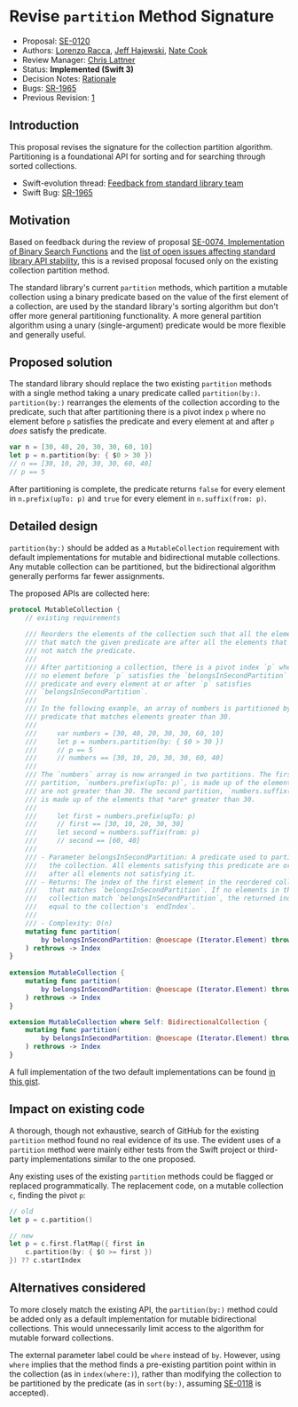 # Revise `partition` Method Signature

* Proposal: [SE-0120](0120-revise-partition-method.md)
* Authors: [Lorenzo Racca](https://github.com/lorenzoracca), [Jeff Hajewski](https://github.com/j-haj), [Nate Cook](https://github.com/natecook1000)
* Review Manager: [Chris Lattner](http://github.com/lattner)
* Status: **Implemented (Swift 3)**
* Decision Notes: [Rationale](https://lists.swift.org/pipermail/swift-evolution-announce/2016-July/000242.html)
* Bugs: [SR-1965](https://bugs.swift.org/browse/SR-1965)
* Previous Revision: [1](https://github.com/apple/swift-evolution/blob/1dcfd35856a6f9c86af2cf7c94a9ab76411739e3/proposals/0120-revise-partition-method.md)

## Introduction

This proposal revises the signature for the collection partition algorithm. Partitioning is a foundational API for sorting and for searching through sorted collections.

- Swift-evolution thread: [Feedback from standard library team](https://lists.swift.org/pipermail/swift-evolution/Week-of-Mon-20160502/016729.html)
- Swift Bug: [SR-1965](https://bugs.swift.org/browse/SR-1965)

## Motivation

Based on feedback during the review of proposal [SE-0074, Implementation of Binary Search Functions][se-74] and the [list of open issues affecting standard library API stability][list], this is a revised proposal focused only on the existing collection partition method.

The standard library's current `partition` methods, which partition a mutable collection using a binary predicate based on the value of the first element of a collection, are used by the standard library's sorting algorithm but don't offer more general partitioning functionality. A more general partition algorithm using a unary (single-argument) predicate would be more flexible and generally useful.

[se-74]: https://github.com/apple/swift-evolution/blob/master/proposals/0074-binary-search.md
[list]: https://gist.github.com/gribozavr/37e811f12b27c6365fc88e6f9645634d

## Proposed solution

The standard library should replace the two existing `partition` methods with a single method taking a unary predicate called `partition(by:)`. `partition(by:)` rearranges the elements of the collection according to the predicate, such that after partitioning there is a pivot index `p` where no element before `p` satisfies the predicate and every element at and after `p` *does* satisfy the predicate.

```swift
var n = [30, 40, 20, 30, 30, 60, 10]
let p = n.partition(by: { $0 > 30 })
// n == [30, 10, 20, 30, 30, 60, 40]
// p == 5
```

After partitioning is complete, the predicate returns `false` for every element in `n.prefix(upTo: p)` and `true` for every element in `n.suffix(from: p)`.

## Detailed design

`partition(by:)` should be added as a `MutableCollection` requirement with default implementations for mutable and bidirectional mutable collections. Any mutable collection can be partitioned, but the bidirectional algorithm generally performs far fewer assignments.

The proposed APIs are collected here:

```swift
protocol MutableCollection {
    // existing requirements
    
    /// Reorders the elements of the collection such that all the elements 
    /// that match the given predicate are after all the elements that do 
    /// not match the predicate.
    ///
    /// After partitioning a collection, there is a pivot index `p` where 
    /// no element before `p` satisfies the `belongsInSecondPartition` 
    /// predicate and every element at or after `p` satisfies 
    /// `belongsInSecondPartition`.
    /// 
    /// In the following example, an array of numbers is partitioned by a
    /// predicate that matches elements greater than 30.
    ///
    ///     var numbers = [30, 40, 20, 30, 30, 60, 10]
    ///     let p = numbers.partition(by: { $0 > 30 })
    ///     // p == 5
    ///     // numbers == [30, 10, 20, 30, 30, 60, 40]
    ///
    /// The `numbers` array is now arranged in two partitions. The first 
    /// partition, `numbers.prefix(upTo: p)`, is made up of the elements that 
    /// are not greater than 30. The second partition, `numbers.suffix(from: p)`, 
    /// is made up of the elements that *are* greater than 30.
    ///
    ///     let first = numbers.prefix(upTo: p)
    ///     // first == [30, 10, 20, 30, 30]
    ///     let second = numbers.suffix(from: p)
    ///     // second == [60, 40]
    ///
    /// - Parameter belongsInSecondPartition: A predicate used to partition
    ///   the collection. All elements satisfying this predicate are ordered 
    ///   after all elements not satisfying it.
    /// - Returns: The index of the first element in the reordered collection
    ///   that matches `belongsInSecondPartition`. If no elements in the
    ///   collection match `belongsInSecondPartition`, the returned index is
    ///   equal to the collection's `endIndex`.
    ///
    /// - Complexity: O(n)
    mutating func partition(
        by belongsInSecondPartition: @noescape (Iterator.Element) throws-> Bool
    ) rethrows -> Index
}
    
extension MutableCollection {
    mutating func partition(
        by belongsInSecondPartition: @noescape (Iterator.Element) throws-> Bool
    ) rethrows -> Index
}

extension MutableCollection where Self: BidirectionalCollection {
    mutating func partition(
        by belongsInSecondPartition: @noescape (Iterator.Element) throws-> Bool
    ) rethrows -> Index
}
```

A full implementation of the two default implementations can be found [in this gist][gist].

[gist]: https://gist.github.com/natecook1000/70f36608ecd6236552ce0e9f79b98cff

## Impact on existing code

A thorough, though not exhaustive, search of GitHub for the existing `partition` method found no real evidence of its use. The evident uses of a `partition` method were mainly either tests from the Swift project or third-party implementations similar to the one proposed.

Any existing uses of the existing `partition` methods could be flagged or replaced programmatically. The replacement code, on a mutable collection `c`, finding the pivot `p`:

```swift
// old
let p = c.partition()

// new
let p = c.first.flatMap({ first in
    c.partition(by: { $0 >= first })
}) ?? c.startIndex
```

## Alternatives considered

To more closely match the existing API, the `partition(by:)` method could be added only as a default implementation for mutable bidirectional collections. This would unnecessarily limit access to the algorithm for mutable forward collections.

The external parameter label could be `where` instead of `by`. However, using `where` implies that the method finds a pre-existing partition point within in the collection (as in `index(where:)`), rather than modifying the collection to be partitioned by the predicate (as in `sort(by:)`, assuming [SE-0118][] is accepted).

[SE-0118]: https://github.com/apple/swift-evolution/blob/master/proposals/0118-closure-parameter-names-and-labels.md

